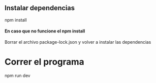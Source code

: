 ## Instalar dependencias
npm install
#### En caso que no funcione el npm install
Borrar el archivo package-lock.json y volver a instalar las dependencias

# Correr el programa
npm run dev